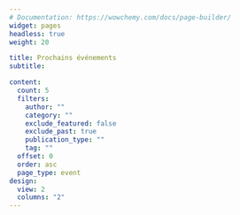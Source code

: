 ```yaml
---
# Documentation: https://wowchemy.com/docs/page-builder/
widget: pages
headless: true
weight: 20

title: Prochains événements
subtitle:

content:
  count: 5
  filters:
    author: ""
    category: ""
    exclude_featured: false
    exclude_past: true
    publication_type: ""
    tag: ""
  offset: 0
  order: asc
  page_type: event
design:
  view: 2
  columns: "2"
---
```


